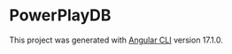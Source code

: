 # PowerPlayDB

This project was generated with [Angular CLI](https://github.com/angular/angular-cli) version 17.1.0.
